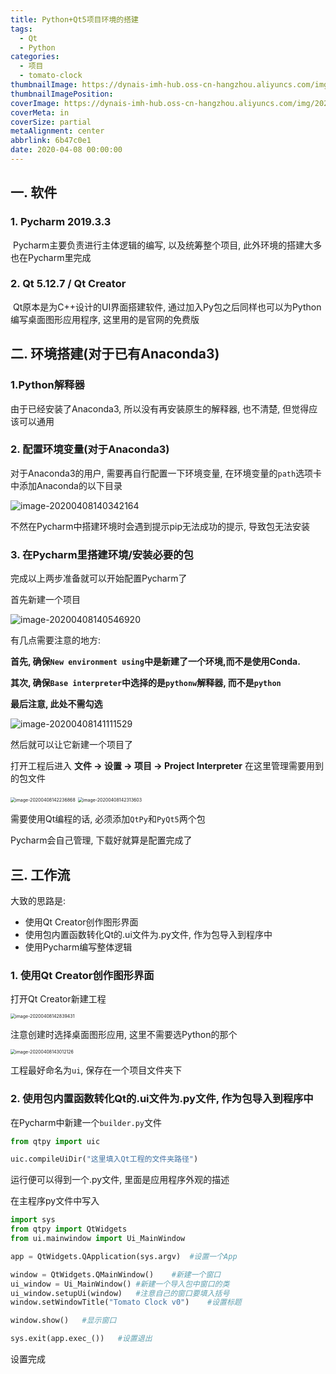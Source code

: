 ```yaml
---
title: Python+Qt5项目环境的搭建
tags:
  - Qt
  - Python
categories:
  - 项目
  - tomato-clock
thumbnailImage: https://dynais-imh-hub.oss-cn-hangzhou.aliyuncs.com/img/20200724212241.png
thumbnailImagePosition: 
coverImage: https://dynais-imh-hub.oss-cn-hangzhou.aliyuncs.com/img/20200725004705.jpg
coverMeta: in
coverSize: partial
metaAlignment: center
abbrlink: 6b47c0e1
date: 2020-04-08 00:00:00
---
```


<!-- toc -->

## 一. 软件

### 1. Pycharm 2019.3.3

​	Pycharm主要负责进行主体逻辑的编写, 以及统筹整个项目, 此外环境的搭建大多也在Pycharm里完成



### 2. Qt 5.12.7 / Qt Creator

​	Qt原本是为C++设计的UI界面搭建软件, 通过加入Py包之后同样也可以为Python编写桌面图形应用程序, 这里用的是官网的免费版



## 二. 环境搭建(对于已有Anaconda3)

### 1.Python解释器

由于已经安装了Anaconda3, 所以没有再安装原生的解释器, 也不清楚, 但觉得应该可以通用

<!-- more -->

### 2. 配置环境变量(对于Anaconda3)

对于Anaconda3的用户, 需要再自行配置一下环境变量, 在环境变量的`path`选项卡中添加Anaconda的以下目录

![image-20200408140342164](https://dynais-imh-hub.oss-cn-hangzhou.aliyuncs.com/img/20200725010627.png)

不然在Pycharm中搭建环境时会遇到提示pip无法成功的提示, 导致包无法安装



### 3. 在Pycharm里搭建环境/安装必要的包

完成以上两步准备就可以开始配置Pycharm了

首先新建一个项目

![image-20200408140546920](https://dynais-imh-hub.oss-cn-hangzhou.aliyuncs.com/img/20200725010630.png)

有几点需要注意的地方: 

**首先, 确保`New environment using`中是新建了一个环境,而不是使用Conda.** 

**其次, 确保`Base interpreter`中选择的是`pythonw`解释器, 而不是`python`**

**最后注意, 此处不需勾选**

![image-20200408141111529](https://dynais-imh-hub.oss-cn-hangzhou.aliyuncs.com/img/20200725010633.png)

然后就可以让它新建一个项目了





打开工程后进入 **文件 -> 设置 -> 项目 -> Project Interpreter** 在这里管理需要用到的包文件

<img src="https://dynais-imh-hub.oss-cn-hangzhou.aliyuncs.com/img/20200725010635.png" alt="image-20200408142236868" style="zoom:50%;" />

<img src="https://dynais-imh-hub.oss-cn-hangzhou.aliyuncs.com/img/20200725010637.png" alt="image-20200408142313603" style="zoom:50%;" />

需要使用Qt编程的话, 必须添加`QtPy`和`PyQt5`两个包

Pycharm会自己管理, 下载好就算是配置完成了



## 三. 工作流

大致的思路是:

- 使用Qt Creator创作图形界面
- 使用包内置函数转化Qt的.ui文件为.py文件, 作为包导入到程序中
- 使用Pycharm编写整体逻辑



### 1. 使用Qt Creator创作图形界面

打开Qt Creator新建工程

<img src="https://dynais-imh-hub.oss-cn-hangzhou.aliyuncs.com/img/20200725010641.png" alt="image-20200408142839431" style="zoom:50%;" />



注意创建时选择桌面图形应用, 这里不需要选Python的那个

<img src="https://dynais-imh-hub.oss-cn-hangzhou.aliyuncs.com/img/20200725010643.png" alt="image-20200408143012126" style="zoom:50%;" />



 工程最好命名为`ui`, 保存在一个项目文件夹下



### 2. 使用包内置函数转化Qt的.ui文件为.py文件, 作为包导入到程序中

在Pycharm中新建一个`builder.py`文件

```python
from qtpy import uic

uic.compileUiDir("这里填入Qt工程的文件夹路径")
```

运行便可以得到一个.py文件, 里面是应用程序外观的描述



在主程序py文件中写入

```python
import sys
from qtpy import QtWidgets
from ui.mainwindow import Ui_MainWindow

app = QtWidgets.QApplication(sys.argv)	#设置一个App

window = QtWidgets.QMainWindow()	#新建一个窗口
ui_window = Ui_MainWindow()	#新建一个导入包中窗口的类
ui_window.setupUi(window)	#注意自己的窗口要填入括号
window.setWindowTitle("Tomato Clock v0")	#设置标题

window.show()	#显示窗口

sys.exit(app.exec_())	#设置退出
```

设置完成